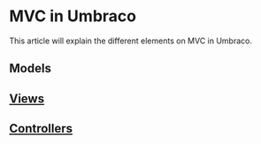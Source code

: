 # MVC in Umbraco

This article will explain the different elements on MVC in Umbraco.

## Models

## [Views](https://github.com/sofietoft/UmbracoCMSDocs/tree/b77bff6924e1d306a5bdcb8920c8078bcf1b2b57/Articles/MVC-in-Umbraco/Views.md)

## [Controllers](https://github.com/sofietoft/UmbracoCMSDocs/tree/b77bff6924e1d306a5bdcb8920c8078bcf1b2b57/Articles/MVC-in-Umbraco/Controllers.md)

